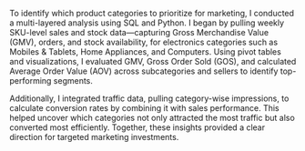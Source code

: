 To identify which product categories to prioritize for marketing, I conducted a multi-layered analysis using SQL and Python. I began by pulling weekly SKU-level sales and stock data—capturing Gross Merchandise Value (GMV), orders, and stock availability, for electronics categories such as Mobiles & Tablets, Home Appliances, and Computers. Using pivot tables and visualizations, I evaluated GMV, Gross Order Sold (GOS), and calculated Average Order Value (AOV) across subcategories and sellers to identify top-performing segments.

Additionally, I integrated traffic data, pulling category-wise impressions, to calculate conversion rates by combining it with sales performance. This helped uncover which categories not only attracted the most traffic but also converted most efficiently. Together, these insights provided a clear direction for targeted marketing investments.
